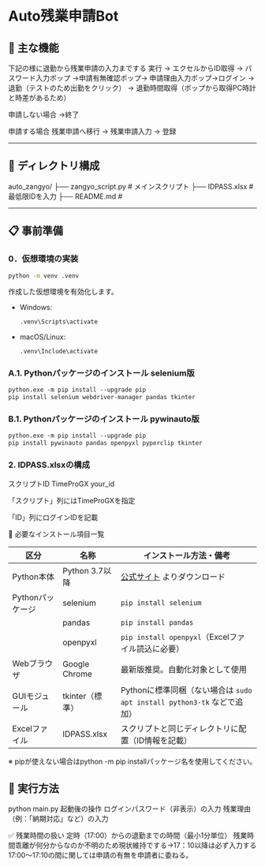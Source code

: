 # Auto残業申請Bot

## 🧰 主な機能

下記の様に退勤から残業申請の入力までする
実行 → エクセルからID取得 → パスワード入力ポップ →申請有無確認ポップ→  申請理由入力ポップ→ログイン
→退勤（テストのため出勤をクリック）
→ 退勤時間取得（ポップから取得PC時計と時差があるため）

申請しない場合
→終了

申請する場合
残業申請へ移行 → 残業申請入力 → 登録

---

## 📁 ディレクトリ構成

auto_zangyo/
├── zangyo_script.py # メインスクリプト
├── IDPASS.xlsx # 最低限IDを入力
├── README.md #

---

## 📋 事前準備

### 0．仮想環境の実装

```bash
python -m venv .venv
```

作成した仮想環境を有効化します。

- Windows:

    ```ps
    .venv\Scripts\activate
    ```

- macOS/Linux:

    ```ps
    .venv\Include\activate   
    ```

### A.1. Pythonパッケージのインストール selenium版

```ps
python.exe -m pip install --upgrade pip
pip install selenium webdriver-manager pandas tkinter
```

### B.1. Pythonパッケージのインストール pywinauto版

```ps
python.exe -m pip install --upgrade pip
pip install pywinauto pandas openpyxl pyperclip tkinter
```

### 2. IDPASS.xlsxの構成

スクリプトID
TimeProGX your_id

「スクリプト」列にはTimeProGXを指定

「ID」列にログインIDを記載

🧱 必要なインストール項目一覧

| 区分         | 名称  | インストール方法・備考 |
|--------------|-----------------|-----------|
| Python本体   | Python 3.7以降  | [公式サイト](https://www.python.org/) よりダウンロード |
| Pythonパッケージ | selenium | `pip install selenium` |
| | pandas | `pip install pandas` |
| | openpyxl | `pip install openpyxl`（Excelファイル読込に必要） |
| Webブラウザ | Google Chrome   | 最新版推奨。自動化対象として使用 |
| GUIモジュール | tkinter（標準） | Pythonに標準同梱（ない場合は `sudo apt install python3-tk` などで追加） |
| Excelファイル | IDPASS.xlsx | スクリプトと同じディレクトリに配置（ID情報を記載） |

※ pipが使えない場合はpython -m pip installパッケージ名を使用してください。

## 🚀 実行方法

python main.py
起動後の操作
ログインパスワード（非表示）の入力
残業理由（例：「納期対応」など）の入力

✅ 残業時間の扱い
定時（17:00）からの退勤までの時間（最小1分単位）
残業時間乖離が何分からなのか不明のため現状維持でする→17：10以降は必ず入力する
17:00～17:10の間に関しては申請の有無を申請者に委ねる。

